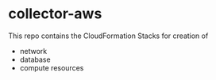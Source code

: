 # collector-aws

This repo contains the CloudFormation Stacks for creation of

* network
* database
* compute resources
